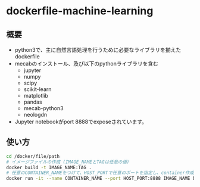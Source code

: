 # dockerfile-machine-learning

## 概要
- python3で、主に自然言語処理を行うために必要なライブラリを揃えたdockerfile
- mecabのインストール、及び以下のpythonライブラリを含む
  - jupyter
  - numpy
  - scipy
  - scikit-learn
  - matplotlib
  - pandas
  - mecab-python3
  - neologdn
- Jupyter notebookがport 8888でexposeされています。

## 使い方

```bash
cd /docker/file/path
# イメージファイルの作成 (IMAGE_NAMEとTAGは任意の値)
docker build -t IMAGE_NAME:TAG .
# 任意のCONTAINER_NAMEをつけて、HOST_PORTで任意のポートを指定し、container作成
docker run -it --name CONTAINER_NAME --port HOST_PORT:8888 IMAGE_NAME bash
```
